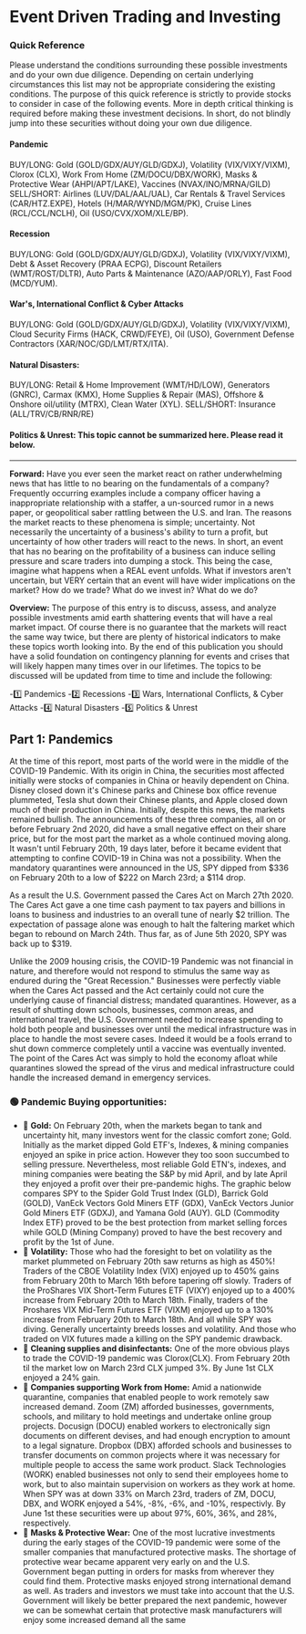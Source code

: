 # Event Driven Trading and Investing

### Quick Reference
Please understand the conditions surrounding these possible investments and do your own due diligence. Depending on certain underlying circumstances this list may not be appropriate considering the existing conditions. The purpose of this quick reference is strictly to provide stocks to consider in case of the following events. More in depth critical thinking is required before making these investment decisions. In short, do not blindly jump into these securities without doing your own due diligence.

#### Pandemic
BUY/LONG: Gold (GOLD/GDX/AUY/GLD/GDXJ), Volatility (VIX/VIXY/VIXM), Clorox (CLX), Work From Home (ZM/DOCU/DBX/WORK), Masks & Protective Wear (AHPI/APT/LAKE), Vaccines (NVAX/INO/MRNA/GILD)
SELL/SHORT: Airlines (LUV/DAL/AAL/UAL), Car Rentals & Travel Services (CAR/HTZ.EXPE), Hotels (H/MAR/WYND/MGM/PK), Cruise Lines (RCL/CCL/NCLH), Oil (USO/CVX/XOM/XLE/BP).

#### Recession
BUY/LONG: Gold (GOLD/GDX/AUY/GLD/GDXJ), Volatility (VIX/VIXY/VIXM), Debt & Asset Recovery (PRAA ECPG), Discount Retailers (WMT/ROST/DLTR), Auto Parts & Maintenance (AZO/AAP/ORLY), Fast Food (MCD/YUM).

#### War's, International Conflict & Cyber Attacks
BUY/LONG: Gold (GOLD/GDX/AUY/GLD/GDXJ), Volatility (VIX/VIXY/VIXM), Cloud Security Firms (HACK, CRWD/FEYE), Oil (USO), Government Defense Contractors (XAR/NOC/GD/LMT/RTX/ITA).

#### Natural Disasters:
BUY/LONG: Retail & Home Improvement  (WMT/HD/LOW), Generators (GNRC), Carmax (KMX), Home Supplies & Repair (MAS), Offshore & Onshore oil/utility (MTRX), Clean Water (XYL).
SELL/SHORT: Insurance (ALL/TRV/CB/RNR/RE)

#### Politics & Unrest: This topic cannot be summarized here. Please read it below. 
---------------------------------------------------------

**Forward:** Have you ever seen the market react on rather underwhelming news that has little to no bearing on the fundamentals of a company? Frequently occurring examples include a company officer having a inappropriate relationship with a staffer, a un-sourced rumor in a news paper, or geopolitical saber rattling between the U.S. and Iran. The reasons the market reacts to these phenomena is simple; uncertainty. Not necessarily the uncertainty of a business's ability to turn a profit, but uncertainty of how other traders will react to the news. In short, an event that has no bearing on the profitability of a business can induce selling pressure and scare traders into dumping a stock. This being the case, imagine what happens when a REAL event unfolds. What if investors aren't uncertain, but VERY certain that an event will have wider implications on the market? How do we trade? What do we invest in? What do we do? 

**Overview:** The purpose of this entry is to discuss, assess, and analyze possible investments amid earth shattering events that will have a real market impact. Of course there is no guarantee that the markets will react the same way twice, but there are plenty of historical indicators to make these topics worth looking into. By the end of this publication you should have a solid foundation on contingency planning for events and crises that will likely happen many times over in our lifetimes. The topics to be discussed will be updated from time to time and include the following:

-1️⃣ Pandemics
-2️⃣ Recessions
-3️⃣ Wars, International Conflicts, & Cyber Attacks
-4️⃣ Natural Disasters
-5️⃣ Politics & Unrest
   
## Part 1: Pandemics
At the time of this report, most parts of the world were in the middle of the COVID-19 Pandemic. With its origin in China, the securities most affected initially were stocks of companies in China or heavily dependent on China. Disney closed down it's Chinese parks and Chinese box office revenue plummeted, Tesla shut down their Chinese plants, and Apple closed down much of their production in China. Initially, despite this news, the markets remained bullish. The announcements of these three companies, all on or before February 2nd 2020, did have a small negative effect on their share price, but for the most part the market as a whole continued moving along. It wasn't until February 20th, 19 days later, before it became evident that attempting to confine COVID-19 in China was not a possibility. When the mandatory quarantines were announced in the US, SPY dipped from $336 on February 20th to a low of $222 on March 23rd; a $114 drop.

As a result the U.S. Government passed the Cares Act on March 27th 2020. The Cares Act gave a one time cash payment to tax payers and billions in loans to business and industries to an overall tune of nearly $2 trillion. The expectation of passage alone was enough to halt the faltering market which began to rebound on March 24th. Thus far, as of June 5th 2020, SPY was back up to $319.

Unlike the 2009 housing crisis, the COVID-19 Pandemic was not financial in nature, and therefore would not respond to stimulus the same way as endured during the "Great Recession." Businesses were perfectly viable when the Cares Act passed and the Act certainly could not cure the underlying cause of financial distress; mandated quarantines. However, as a result of shutting down schools, businesses, common areas, and international travel, the U.S. Government needed to increase spending to hold both people and businesses over until the medical infrastructure was in place to handle the most severe cases. Indeed it would be a fools errand to shut down commerce completely until a vaccine was eventually invented. The point of the Cares Act was simply to hold the economy afloat while quarantines slowed the spread of the virus and medical infrastructure could handle the increased demand in emergency services. 

### 🟢 Pandemic Buying opportunities:
- 🔘 **Gold:** On February 20th, when the markets began to tank and uncertainty hit, many investors went for the classic comfort zone; Gold. Initially as the market dipped Gold ETF's, Indexes, & mining companies enjoyed an spike in price action. However they too soon succumbed to selling pressure. Nevertheless, most reliable Gold ETN's, indexes, and mining companies were beating the S&P by mid April, and by late April they enjoyed a profit over their pre-pandemic highs. The graphic below compares SPY to the Spider Gold Trust Index (GLD), Barrick Gold (GOLD), VanEck Vectors Gold Miners ETF (GDX), VanEck Vectors Junior Gold Miners ETF (GDXJ), and Yamana Gold (AUY). GLD (Commodity Index ETF) proved to be the best protection from market selling forces while GOLD (Mining Company) proved to have the best recovery and profit by the 1st of June.
- 🔘 **Volatility:** Those who had the foresight to bet on volatility as the market plummeted on February 20th saw returns as high as 450%! Traders of the CBOE Volatility Index (VIX) enjoyed up to 450% gains from February 20th to March 16th before tapering off slowly. Traders of the ProShares VIX Short-Term Futures ETF (VIXY) enjoyed up to a 400% increase from February 20th to March 18th. Finally, traders of the Proshares VIX Mid-Term Futures ETF (VIXM) enjoyed up to a 130% increase from February 20th to March 18th. And all while SPY was diving. Generally uncertainty breeds losses and volatility. And those who traded on VIX futures made a killing on the SPY pandemic drawback. 
- 🔘 **Cleaning supplies and disinfectants:** One of the more obvious plays to trade the COVID-19 pandemic was Clorox(CLX). From February 20th til the market low on March 23rd CLX jumped 3%. By June 1st CLX enjoyed a 24% gain.
- 🔘 **Companies supporting Work from Home:** Amid a nationwide quarantine, companies that enabled people to work remotely saw increased demand. Zoom (ZM) afforded businesses, governments, schools, and military to hold meetings and undertake online group projects. Docusign (DOCU) enabled workers to electronically sign documents on different devises, and had enough encryption to amount to a legal signature. Dropbox (DBX) afforded schools and businesses to transfer documents on common projects where it was necessary for multiple people to access the same work product. Slack Technologies (WORK) enabled businesses not only to send their employees home to work, but to also maintain supervision on workers as they work at home. When SPY was at down 33% on March 23rd, traders of ZM, DOCU, DBX, and WORK enjoyed a 54%, -8%, -6%, and -10%, respectivly. By June 1st these securities were up about 97%, 60%, 36%, and 28%, respectively.
- 🔘 **Masks & Protective Wear:** One of the most lucrative investments during the early stages of the COVID-19 pandemic were some of the smaller companies that manufactured protective masks. The shortage of protective wear became apparent very early on and the U.S. Government began putting in orders for masks from wherever they could find them. Protective masks enjoyed strong international demand as well. As traders and investors we must take into account that the U.S. Government will likely be better prepared the next pandemic, however we can be somewhat certain that protective mask manufacturers will enjoy some increased demand all the same
